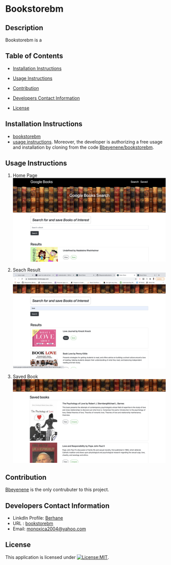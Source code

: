 # Bookstorebm
## Description
   Bookstorebm is a
   ## Table of Contents
   * [Installation Instructions](#installation-instructions)
   
   * [Usage Instructions](#usage-instructions)
   
   * [Contribution](#Contribution)
   
   * [Developers Contact Information](#Developers-Contact-Information)
     
  * [License](#license)

   ## Installation Instructions
  * [bookstorebm](https://bookstorebm.herokuapp.com/)
  * [usage instructions](#usage-instructions). Moreover, the developer is authorizing a free usage and installation by cloning from the code [Bbeyenene/bookstorebm](https://github.com/Bbeyenene/bookstorebm).
   ## Usage Instructions
   1. Home Page 
    ![bookstorebm](./client/images/img1.png)

   2. Seach Result
    ![bookstorebm](./client/images/img2.png)
   
   3. Saved Book
    ![bookstorebm](./client/images/img3.png)
   
   ## Contribution
   [Bbeyenene](https://github.com/Bbeyenene) is the only contrubuter to this project.
   
   ## Developers Contact Information
   * LinkdIn Profile: [Berhane](https://www.linkedin.com/in/berhane-beyene/)
   * URL : [bookstorebm](https://bookstorebm.herokuapp.com/) 
   * Email: monoxica2004@yahoo.com
   ## License
   This application is licensed under [![License:MIT](https://img.shields.io/badge/License-ISC-yellow.svg)](https://opensource.org/licenses/ISC).
